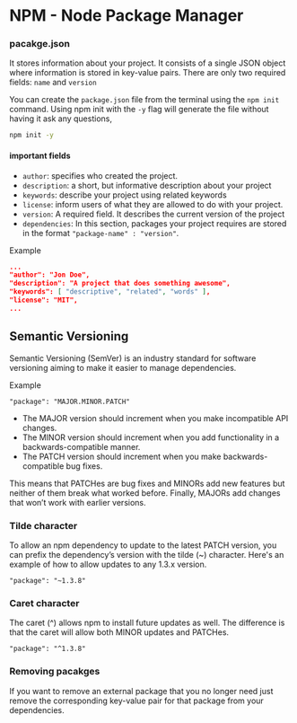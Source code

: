 # NPM - Node Package Manager

### pacakge.json
It stores information about your project.
It consists of a single JSON object where information is stored in key-value pairs.
There are only two required fields: `name` and `version`

You can create the `package.json` file from the terminal using the `npm init` command.
Using npm init with the `-y` flag will generate the file without having it ask any questions,
```bash
npm init -y
```

#### important fields
- `author`: specifies who created the project.
- `description`: a short, but informative description about your project
- `keywords`: describe your project using related keywords
- `license`: inform users of what they are allowed to do with your project.
- `version`: A required field. It describes the current version of the project
- `dependencies`: In this section, packages your project requires are stored in the format `"package-name" : "version"`.

Example
```json
...
"author": "Jon Doe",
"description": "A project that does something awesome",
"keywords": [ "descriptive", "related", "words" ],
"license": "MIT",
...
```

## Semantic Versioning
Semantic Versioning (SemVer) is an industry standard for software versioning aiming to make it easier to manage dependencies.

Example
```
"package": "MAJOR.MINOR.PATCH"
```
- The MAJOR version should increment when you make incompatible API changes.
- The MINOR version should increment when you add functionality in a backwards-compatible manner.
- The PATCH version should increment when you make backwards-compatible bug fixes.

This means that PATCHes are bug fixes and MINORs add new features but neither of them break what worked before. Finally, MAJORs add changes that won’t work with earlier versions.


### Tilde character
To allow an npm dependency to update to the latest PATCH version, you can prefix the dependency’s version with the tilde (~) character. Here's an example of how to allow updates to any 1.3.x version.

```
"package": "~1.3.8"
```

### Caret character
The caret (^) allows npm to install future updates as well. The difference is that the caret will allow both MINOR updates and PATCHes.
```
"package": "^1.3.8"
```

### Removing pacakges
If you want to remove an external package that you no longer need just remove the corresponding key-value pair for that package from your dependencies.
